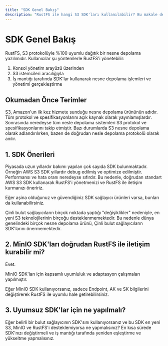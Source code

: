 ```yaml
---
title: "SDK Genel Bakış"
description: "RustFS ile hangi S3 SDK'ları kullanılabilir? Bu makale detaylı bilgi sağlar."
---
```


# SDK Genel Bakış

RustFS, S3 protokolüyle %100 uyumlu dağıtık bir nesne depolama yazılımıdır. Kullanıcılar şu yöntemlerle RustFS'i yönetebilir:

1. Konsol yönetim arayüzü üzerinden
2. S3 istemcileri aracılığıyla
3. İş mantığı tarafında SDK'lar kullanarak nesne depolama işlemleri ve yönetimi gerçekleştirme

## Okumadan Önce Terimler

S3, Amazon'un ilk kez hizmete sunduğu nesne depolama ürününün adıdır. Tüm protokol ve spesifikasyonlarını açık kaynak olarak yayınlamışlardır. Sonrasında neredeyse tüm nesle depolama sistemleri S3 protokol ve spesifikasyonlarını takip etmiştir.
Bazı durumlarda S3 nesne depolama olarak adlandırılırken, bazen de doğrudan nesle depolama protokolü olarak anılır.

## 1. SDK Önerileri

Piyasada uzun yıllardır bakımı yapılan çok sayıda SDK bulunmaktadır. Örneğin AWS S3 SDK yıllardır debug edilmiş ve optimize edilmiştir. Performansı ve hata oranı neredeyse sıfırdır. Bu nedenle, doğrudan standart AWS S3 SDK kullanarak RustFS'i yönetmenizi ve RustFS ile iletişim kurmanızı öneririz.

Eğer aşina olduğunuz ve güvendiğiniz SDK sağlayıcı ürünleri varsa, bunları da kullanabilirsiniz.

Çinli bulut sağlayıcıların birçok noktada yaptığı "değişiklikler" nedeniyle, en yeni S3 teknolojilerinin birçoğu desteklenmemektedir. Bu nedenle dünya genelindeki birçok nesne depolama ürünü, Çinli bulut sağlayıcıların SDK'larını önermemektedir.

## 2. MinIO SDK'ları doğrudan RustFS ile iletişim kurabilir mi?

Evet.

MinIO SDK'ları için kapsamlı uyumluluk ve adaptasyon çalışmaları yapılmıştır.

Eğer MinIO SDK kullanıyorsanız, sadece Endpoint, AK ve SK bilgilerini değiştirerek RustFS ile uyumlu hale getirebilirsiniz.

## 3. Uyumsuz SDK'lar için ne yapılmalı?

Eğer belirli bir bulut sağlayıcının SDK'sını kullanıyorsanız ve bu SDK en yeni S3, MinIO ve RustFS'i desteklemiyorsa ne yapmalısınız?
En kısa sürede SDK'nızı değiştirmeli ve iş mantığı tarafında yeniden eşleştirme ve yükseltme yapmalısınız.